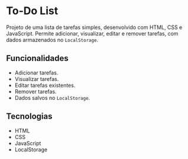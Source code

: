 # To-Do List

Projeto de uma lista de tarefas simples, desenvolvido com HTML, CSS e JavaScript. Permite adicionar, visualizar, editar e remover tarefas, com dados armazenados no `LocalStorage`.

## Funcionalidades

- Adicionar tarefas.
- Visualizar tarefas.
- Editar tarefas existentes.
- Remover tarefas.
- Dados salvos no `LocalStorage`.

## Tecnologias

- HTML
- CSS
- JavaScript
- LocalStorage
